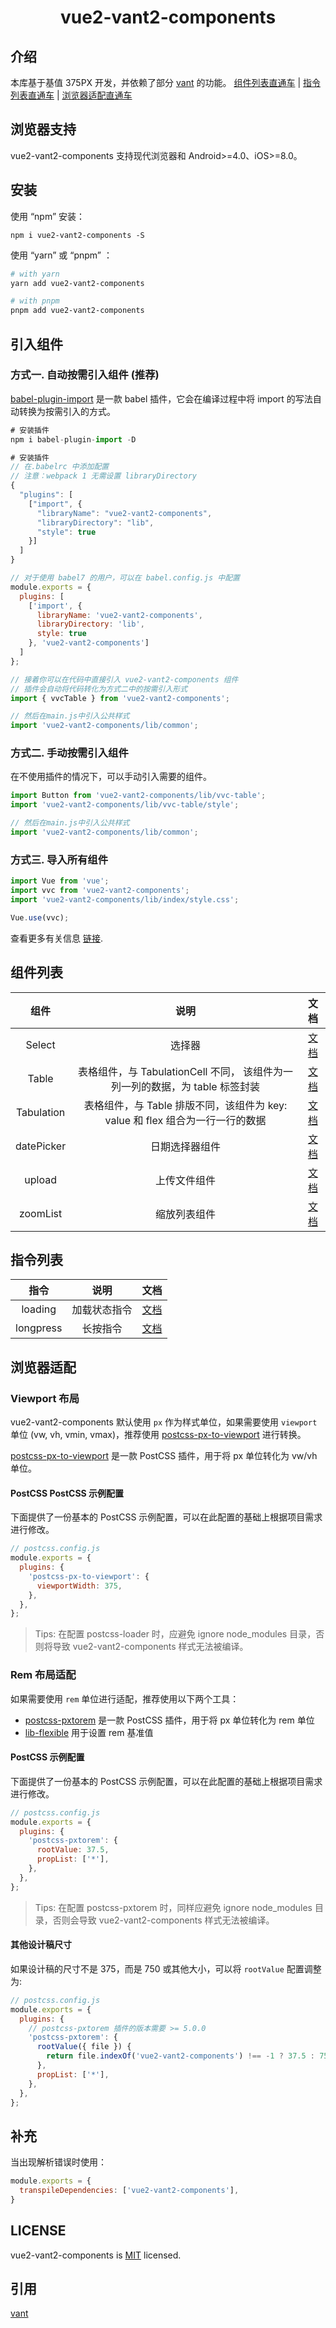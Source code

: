 # <p align="center">vue2-vant2-components</p>

## 介绍
本库基于基值 375PX 开发，并依赖了部分 [vant](https://vant-contrib.gitee.io/vant/v2/#/zh-CN) 的功能。
[组件列表直通车](#components) | [指令列表直通车](#directives) | [浏览器适配直通车](#adapter)

## 浏览器支持
vue2-vant2-components 支持现代浏览器和 Android>=4.0、iOS>=8.0。

## 安装
使用 “npm” 安装：
```
npm i vue2-vant2-components -S
```

使用 “yarn” 或 “pnpm” ：
```bash
# with yarn
yarn add vue2-vant2-components

# with pnpm
pnpm add vue2-vant2-components
```

## 引入组件
### 方式一. 自动按需引入组件 (推荐)
[babel-plugin-import](https://github.com/umijs/babel-plugin-import) 是一款 babel 插件，它会在编译过程中将 import 的写法自动转换为按需引入的方式。
```js
# 安装插件
npm i babel-plugin-import -D
```
```js
# 安装插件
// 在.babelrc 中添加配置
// 注意：webpack 1 无需设置 libraryDirectory
{
  "plugins": [
    ["import", {
      "libraryName": "vue2-vant2-components",
      "libraryDirectory": "lib",
      "style": true
    }]
  ]
}

// 对于使用 babel7 的用户，可以在 babel.config.js 中配置
module.exports = {
  plugins: [
    ['import', {
      libraryName: 'vue2-vant2-components',
      libraryDirectory: 'lib',
      style: true
    }, 'vue2-vant2-components']
  ]
};
```

```js
// 接着你可以在代码中直接引入 vue2-vant2-components 组件
// 插件会自动将代码转化为方式二中的按需引入形式
import { vvcTable } from 'vue2-vant2-components';
```

```js
// 然后在main.js中引入公共样式
import 'vue2-vant2-components/lib/common';
```

### 方式二. 手动按需引入组件
在不使用插件的情况下，可以手动引入需要的组件。
```js
import Button from 'vue2-vant2-components/lib/vvc-table';
import 'vue2-vant2-components/lib/vvc-table/style';
```

```js
// 然后在main.js中引入公共样式
import 'vue2-vant2-components/lib/common';
```

### 方式三. 导入所有组件
```js
import Vue from 'vue';
import vvc from 'vue2-vant2-components';
import 'vue2-vant2-components/lib/index/style.css';

Vue.use(vvc);
```

查看更多有关信息 [链接](https://github.com/317883224/vue2-vant2-components).

## 组件列表<a id="components"></a>
|    组件    |                                     说明                                      |                    文档                     |
| :--------: | :---------------------------------------------------------------------------: | :-----------------------------------------: |
|   Select   |                                    选择器                                     |     [文档](./markdown/select/select.md)     |
|   Table    | 表格组件，与 TabulationCell 不同， 该组件为一列一列的数据，为 table 标签封装  |      [文档](./markdown/table/table.md)      |
| Tabulation | 表格组件，与 Table 排版不同，该组件为 key: value 和 flex 组合为一行一行的数据 | [文档](./markdown/tabulation/tabulation.md) |
| datePicker |                                日期选择器组件                                 | [文档](./markdown/datePicker/datePicker.md) |
|   upload   |                                 上传文件组件                                  |     [文档](./markdown/upload/upload.md)     |
|  zoomList  |                                 缩放列表组件                                  |     [文档](./markdown/zoomList/zoomList.md)     |

## 指令列表<a id="directives"></a>
|   指令    |     说明     |                   文档                    |
| :-------: | :----------: | :---------------------------------------: |
|  loading  | 加载状态指令 |   [文档](./markdown/loading/loading.md)   |
| longpress |   长按指令   | [文档](./markdown/longpress/longpress.md) |

## 浏览器适配<a id="adapter"></a>

### Viewport 布局

vue2-vant2-components 默认使用 `px` 作为样式单位，如果需要使用 `viewport` 单位 (vw, vh, vmin, vmax)，推荐使用 [postcss-px-to-viewport](https://github.com/evrone/postcss-px-to-viewport) 进行转换。

[postcss-px-to-viewport](https://github.com/evrone/postcss-px-to-viewport) 是一款 PostCSS 插件，用于将 px 单位转化为 vw/vh 单位。

#### PostCSS PostCSS 示例配置

下面提供了一份基本的 PostCSS 示例配置，可以在此配置的基础上根据项目需求进行修改。

```js
// postcss.config.js
module.exports = {
  plugins: {
    'postcss-px-to-viewport': {
      viewportWidth: 375,
    },
  },
};
```

> Tips: 在配置 postcss-loader 时，应避免 ignore node_modules 目录，否则将导致 vue2-vant2-components 样式无法被编译。

### Rem 布局适配

如果需要使用 `rem` 单位进行适配，推荐使用以下两个工具：

- [postcss-pxtorem](https://github.com/cuth/postcss-pxtorem) 是一款 PostCSS 插件，用于将 px 单位转化为 rem 单位
- [lib-flexible](https://github.com/amfe/lib-flexible) 用于设置 rem 基准值

#### PostCSS 示例配置

下面提供了一份基本的 PostCSS 示例配置，可以在此配置的基础上根据项目需求进行修改。

```js
// postcss.config.js
module.exports = {
  plugins: {
    'postcss-pxtorem': {
      rootValue: 37.5,
      propList: ['*'],
    },
  },
};
```

> Tips: 在配置 postcss-pxtorem 时，同样应避免 ignore node_modules 目录，否则会导致 vue2-vant2-components 样式无法被编译。

#### 其他设计稿尺寸

如果设计稿的尺寸不是 375，而是 750 或其他大小，可以将 `rootValue` 配置调整为:

```js
// postcss.config.js
module.exports = {
  plugins: {
    // postcss-pxtorem 插件的版本需要 >= 5.0.0
    'postcss-pxtorem': {
      rootValue({ file }) {
        return file.indexOf('vue2-vant2-components') !== -1 ? 37.5 : 75;
      },
      propList: ['*'],
    },
  },
};
```

## 补充
当出现解析错误时使用：
```js
module.exports = {
  transpileDependencies: ['vue2-vant2-components'],
}
```

## LICENSE
vue2-vant2-components is [MIT](https://en.wikipedia.org/wiki/MIT_License) licensed.

## 引用
[vant](https://vant-contrib.gitee.io/vant/v2/#/zh-CN)